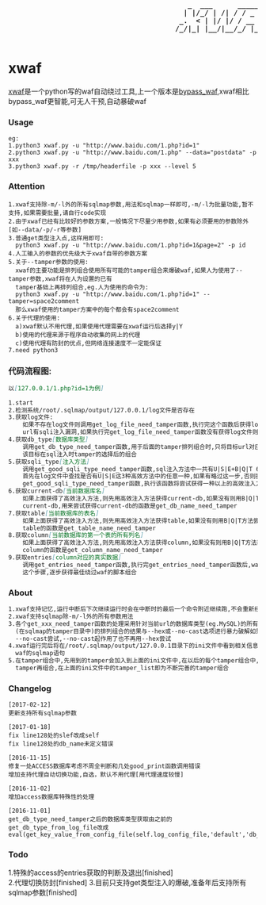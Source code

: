 <pre>
<strong>
										   _  ___      _____   ____
										  | |/_/ | /| / / _ | / __/
										 _.  < | |/ |/ / __ |/ _/  
										/_/|_| |__/|__/_/ |_/_/ 
</strong>
</pre>

# xwaf

<a href="https://github.com/3xp10it/bypass_waf/blob/master/xwaf.py">xwaf</a>是一个python写的waf自动绕过工具,上一个版本是<a href="https://github.com/3xp10it/bypass_waf/blob/master/bypass_waf.py">bypass_waf</a>,xwaf相比bypass_waf更智能,可无人干预,自动暴破waf

### Usage

```
eg:
1.python3 xwaf.py -u "http://www.baidu.com/1.php?id=1"
2.python3 xwaf.py -u "http://www.baidu.com/1.php" --data="postdata" -p xxx
3.python3 xwaf.py -r /tmp/headerfile -p xxx --level 5
```

### Attention

```
1.xwaf支持除-m/-l外的所有sqlmap参数,用法和sqlmap一样即可,-m/-l为批量功能,暂不支持,如果需要批量,请自行code实现
2.由于xwaf已经有比较好的参数方案,一般情况下尽量少用参数,如果有必须要用的参数除外[如--data/-p/-r等参数]
3.普通get类型注入点,这样用即可:
  python3 xwaf.py -u "http://www.baidu.com/1.php?id=1&page=2" -p id
4.人工输入的参数的优先级大于xwaf自带的参数方案
5.关于--tamper参数的使用:
  xwaf的主要功能是排列组合使用所有可能的tamper组合来爆破waf,如果人为使用了--tamper参数,xwaf将在人为设置的已有
  tamper基础上再排列组合,eg.人为使用的命令为:
  python3 xwaf.py -u "http://www.baidu.com/1.php?id=1" --tamper=space2comment
  那么xwaf使用的tamper方案中的每个都会有space2comment
6.关于代理的使用:
  a)xwaf默认不用代理,如果使用代理需要在xwaf运行后选择y|Y
  b)使用的代理来源于程序自动收集的网上的代理
  c)使用代理有防封的优点,但网络连接速度不一定能保证
7.need python3

```

### 代码流程图:

```markdown
以[127.0.0.1/1.php?id=1为例]

1.start
2.检测系统/root/.sqlmap/output/127.0.0.1/log文件是否存在
3.获取log文件:
	如果不存在log文件则调用get_log_file_need_tamper函数,执行完这个函数后获得log文件,也即成功检测出目标
	url有sqli注入漏洞,如果执行完get_log_file_need_tamper函数没有获得log文件则认为该url没有sqli漏洞
4.获取db_type[数据库类型]
	调用get_db_type_need_tamper函数,用于后面的tamper排列组合时,只将目标url对应的数据库类型的tamper用于
	该目标在sql注入时tamper的选择后的组合
5.获取sqli_type[注入方法]
	调用get_good_sqli_type_need_tamper函数,sql注入方法中一共有U|S|E+B|Q|T 6种注入方法,后3种查询效率低,
	首先在log文件中查找是否有U|S|E这3种高效方法中的任意一种,如果有略过这一步,否则执行
	get_good_sqli_type_need_tamper函数,执行该函数将尝试获得一种以上的高效注入方法
6.获取current-db[当前数据库名]
	如果上面获得了高效注入方法,则先用高效注入方法获得current-db,如果没有则用B|Q|T方法尝试获得
	current-db,用来尝试获得current-db的函数是get_db_name_need_tamper
7.获取table[当前数据库的表名]
	如果上面获得了高效注入方法,则先用高效注入方法获得table,如果没有则用B|Q|T方法尝试获得table,尝试获得
	table的函数是get_table_name_need_tamper
8.获取column[当前数据库的第一个表的所有列名]
	如果上面获得了高效注入方法,则先用高效注入方法获得column,如果没有则用B|Q|T方法获得column,尝试获得
	column的函数是get_column_name_need_tamper
9.获取entries[column对应的真实数据]
	调用get_entries_need_tamper函数,执行完get_entries_need_tamper函数后,waf成功绕过,从上面的步骤一直到
	这个步骤,逐步获得最佳绕过waf的脚本组合
```

### About

```markdown
1.xwaf支持记忆,运行中断后下次继续运行时会在中断时的最后一个命令附近继续跑,不会重新经历上面的所有函数的处理
2.xwaf支持sqlmap除-m/-l外的所有参数用法
3.各个get_xxx_need_tamper函数的处理采用针对当前url的数据库类型(eg.MySQL)的所有过waf的脚本
  (在sqlmap的tamper目录中)的排列组合的结果与--hex或--no-cast选项进行暴力破解如果--hex起作用了则不再使用
  --no-cast尝试,--no-cast起作用了也不再用--hex尝试
4.xwaf运行完后将在/root/.sqlmap/output/127.0.0.1目录下的ini文件中看到相关信息,bypassed_command是成功暴破
  waf的sqlmap语句
5.在tamper组合中,先用到的tamper会加入到上面的ini文件中,在以后的每个tamper组合中,综合已经得到的有用的
  tamper再组合,在上面的ini文件中的tamper_list即为不断完善的tamper组合
```

### Changelog

```
[2017-02-12] 
更新支持所有sqlmap参数

[2017-01-18]
fix line128处的slef改成self  
fix line128处的db_name未定义错误

[2016-11-15]
修复一处ACCESS数据库考虑不周全判断和几处good_print函数调用错误
增加支持代理自动切换功能,自选，默认不用代理[用代理速度较慢]

[2016-11-02]
增加access数据库特殊性的处理

[2016-11-01]
get_db_type_need_tamper之后的数据库类型获取由之前的get_db_type_from_log_file改成
eval(get_key_value_from_config_file(self.log_config_file,'default','db_type'))
```

### Todo

1.特殊的access的entries获取的判断及退出[finished]  
2.代理切换防封[finished]
3.目前只支持get类型注入的爆破,准备年后支持所有sqlmap参数[finished]

